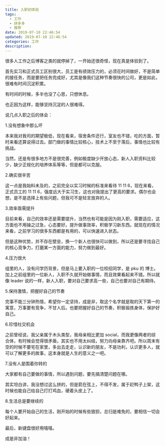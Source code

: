 ```yaml
---
title: 入职初体验
tags:
  - 工作
  - 拼多多
  - 推荐
date: 2019-07-10 22:46:54
updated: 2019-07-10 22:46:54
categories: 工作
description: 
---
```


很多人工作之后博客之类的就停掉了，一开始还很奇怪，现在真是体验到了。

首先实习和正式员工区别很大，员工是有绩效压力的，必须花时间做好，不是简单的接任务，而是要把任务完成好，尤其是像我们这种节奏很快的公司，更是如此，很难有时间沉淀积累。

有时间的时候，多半也没了心思，只想休息。

也正因为这样，能够坚持沉淀的人很难得。

<!-- more -->

说几点入职之后的体会：

1.没有想象中那么坏

本来我对我司的期望极低，现在看来，宿舍条件还行，室友也不错，吃的方面，暂时来看还算说得过去。部门做的事情比较核心，技术上不至于落后，事情也比较有挑战。

当然，还是有很多地方不是很完善，例如极度缺少开放心态，新人入职资料比较少，缺少正规化的培养体系等等，但是都可以克服。

2.确实很辛苦

这一点是我始料未及的，之前完全以实习时候的标准来看待 11 11 6，现在来看，正式员工的 11 11 6，强度远大于实习生，这也对我提出了更高的要求。偶尔也会想，是不是选择上有些问题，但我可不是轻言放弃的人。

3.效率亟需提升

目前来看，自己的效率还是需要提升，当然也有可能是因为刚入职，需要适应，这方面也不用操之过急，心态要好。提升做事效率，积极学习新东西。就现在的情况来看，之前学习的很多东西都是有用的，可以快速进入状态。

但是这种优势，并不存在壁垒，换一个新人也很快可以做到，所以还是要寻找自己的核心竞争力，打磨某一方面的能力，努力做到最好。

4.压力很大

组里的人，没有问学历背景，但是马上要入职的一位校招同学，是 pku 的 博士。加上之前组里的一位新人，入职不久就开始做事情，而且效果看起来不错。所以就像 leader 说的一样，新人入职，要对自己要求高一些，自己也要对自己有期待。

5.保持激情，把握好自己的节奏

完事不能三分钟热情，希望你一定坚持，成是非，取这个名字就是取的天下第一的寓意，万事要有竞争，不甘人后。也要把握好自己的节奏，积极锻炼身体，保护好自己。

6.珍惜社交机会

之前曾经说，我父亲属于木头类型，我母亲相比更加 social，而我更像两者的综合体，有时候会觉得很矛盾，其实也不用太纠结，努力向母亲靠齐吧。所以周末有空的时候不要宅在家里，多出去走走，认识新的朋友，不是功利，认识更多人，就可以了解更多的故事，这本身就是人生的意义之一吧。

7.没有人是围着你转的

大家都有自己要做的事情，所以遇到问题，要先搞清楚问题在哪。

其实坦白讲，我没想过这么拼的，但是箭在弦上，不得不发，属于赶鸭子上架，这时候也能自己给自己打打鸡血，硬着头皮上了。

8.生活总是要继续的

每个人要开始自己的生活，刚开始的时候有些狼狈，总归是难免的，要相信一切会好起来。



最后，新键盘很好用嘻嘻。

成是非加油！